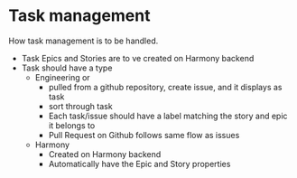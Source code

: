 # Task management

How task management is to be handled.

- Task Epics and Stories are to ve created on Harmony backend
- Task should have a type
  - Engineering or
    - pulled from a github repository, create issue, and it displays as task
    - sort through task
    - Each task/issue should have a label matching the story and epic it belongs to
    - Pull Request on Github follows same flow as issues
  - Harmony
    - Created on Harmony backend
    - Automatically  have the Epic and Story properties
